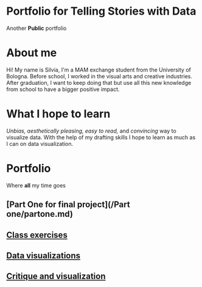 # Portfolio for Telling Stories with Data
Another **Public** portfolio

# About me
Hi! My name is Silvia, I'm a MAM exchange student from the University of Bologna. Before school, I worked in the visual arts and creative industries. After graduation, I want to keep doing that but use all this new knowledge from school to have a bigger positive impact.

# What I hope to learn
*Unbias, aesthetically pleasing, easy to read,* and *convincing* way to visualize data. With the help of my drafting skills I hope to learn as much as I can on data visualization.

# Portfolio
Where **all** my time goes

## [Part One for final project](/Part one/partone.md)



## [Class exercises](/exercises/classexercises.md)

## [Data visualizations](/visualizations/visualizations.md)

## [Critique and visualization](/critique/critiquevisualization.md)


